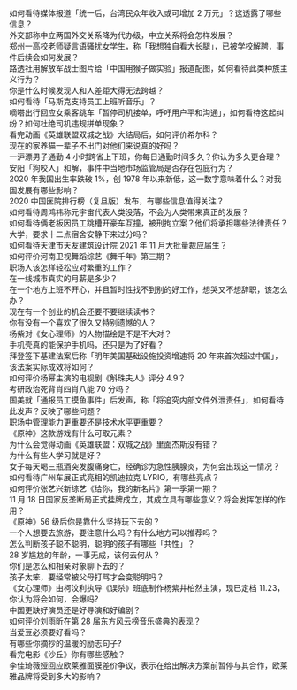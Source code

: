 如何看待媒体报道「统一后，台湾民众年收入或可增加 2 万元」？这透露了哪些信息？  
外交部称中立两国外交关系降为代办级，中立关系将会怎样发展？  
郑州一高校老师疑言语骚扰女学生，称「我想独自看大长腿」，已被学校解聘，事件后续会如何发展？  
路透社用解放军战士图片给「中国用猴子做实验」报道配图，如何看待此类种族主义行为？  
你是什么时候发现人和人差距大得无法跨越？  
如何看待「马斯克支持员工上班听音乐」？  
嘀嗒出行回应女乘客跳车「暂停司机接单，呼吁用户平和沟通」，如何看待这起纠纷？如何杜绝司机违规拼单现象？  
看完动画《英雄联盟双城之战》大结局后，如何评价希尔科？  
现在的家养猫一辈子不出门对他们来说真的好吗？  
一沪漂男子通勤 4 小时跨省上下班，你每日通勤时间多久？你认为多久更合理？  
安阳「狗咬人」和解，事件中当地市场监管局是否存在包庇行为？  
2020 年我国出生率跌破 1%，创 1978 年以来新低，这一数字意味着什么？对我国发展有哪些影响？  
2020 中国医院排行榜（复旦版）发布，有哪些信息值得关注？  
如何看待周鸿祎称元宇宙代表人类没落，不会为人类带来真正的发展？  
如何看待俩老板因员工跳槽开豪车互撞，被刑拘立案？他们将承担哪些法律责任？  
大学，要求十二点宿舍安静下来过分吗？  
如何看待天津市天友建筑设计院 2021 年 11 月大批量裁应届生？  
如何评价河南卫视舞蹈综艺《舞千年》第三期？  
职场人该怎样轻松应对繁重的工作？  
在一线城市真实的月薪是多少？  
在一个地方上班不开心，并且暂时性找不到别的好工作，想哭又不想辞职，该怎么办？  
现在有一个创业的机会还要不要继续读书？  
你有没有一个喜欢了很久又特别遗憾的人？  
杨紫对《女心理师》的人物描绘是不是不大对？  
手机壳真的能保护手机吗，还只是为了好看？  
拜登签下基建法案后称「明年美国基础设施投资增速将 20 年来首次超过中国」，该法案实际成效将如何？  
如何评价杨幂主演的电视剧《斛珠夫人》评分 4.9？  
考研政治死背肖四肖八能 70 分吗？  
国美就「通报员工摸鱼事件」后发声，称「将追究内部文件外泄责任」，如何看待此发声？反映了哪些问题？  
职场中管理能力更重要还是技术水平更重要？  
《原神》这款游戏有什么可取元素？  
为什么会觉得动画《英雄联盟：双城之战》里面杰斯没有错？  
为什么有些人学习就是好？  
女子每天喝三瓶酒突发腹痛身亡，经确诊为急性胰腺炎，为何会出现这一情况？  
如何看待广州车展正式亮相的凯迪拉克 LYRIQ，有哪些亮点？  
如何评价张艺兴新综艺《给你，我的新名片》第一季第一期？  
11 月 18 日国家反垄断局正式挂牌成立，其成立具有哪些意义？将会发挥怎样的作用？  
《原神》56 级后你是靠什么坚持玩下去的？  
一个人想要去旅游，要注意什么吗？有什么地方可以推荐吗？  
怎么判断孩子聪不聪明，聪明的孩子有哪些「共性」？  
28 岁尴尬的年龄，一事无成，该何去何从？  
你们是怎么和相亲对象聊下去的？  
孩子太笨，要经常被父母打骂才会变聪明吗？  
《女心理师》由柯汶利执导《误杀》班底制作杨紫井柏然主演，现已定档 11.23，你认为将会如何，会爆吗?  
中国更缺好演员还是好导演和好编剧？  
如何评价刘雨昕在第 28 届东方风云榜音乐盛典的表现？  
当爱豆必须要好看吗？  
有哪些你摘抄的温暖的励志句子?  
看完电影《沙丘》你有哪些感触？  
李佳琦薇娅回应欧莱雅面膜差价争议，表示在给出解决方案前暂停与其合作，欧莱雅品牌将受到多大的影响？  
